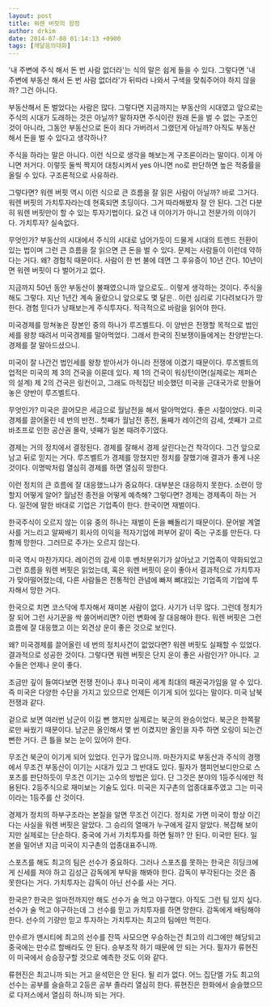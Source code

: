 ```yaml
---
layout: post
title: 워렌 버핏의 함정
author: drkim
date: 2014-07-08 01:14:13 +0900
tags: [깨달음의대화]
---
```

  


'내 주변에 주식 해서 돈 번 사람 없더라'는 식의 말은 쉽게 들을 수 있다. 그렇다면 '내 주변에 부동산 해서 돈 번 사람 없더라'가 뒤따라 나와서 구색을 맞춰주어야 하지 않을까? 그건 아니다.

  


부동산해서 돈 벌었다는 사람은 많다. 그렇다면 지금까지는 부동산의 시대였고 앞으로는 주식의 시대가 도래하는 것은 아닐까? 말하자면 주식이란 원래 돈을 벌 수 없는 구조인 것이 아니라, 그동안 부동산으로 돈이 죄다 가버려서 그랬던게 아닐까? 아직도 부동산 해서 돈을 벌 수 있다고 생각하나? 

  


주식을 하라는 말은 아니다. 이런 식으로 생각을 해보는게 구조론이라는 말이다. 이게 아니면 저거다. 이렇듯 둘씩 짝지어 대칭시켜서 yes 아니면 no로 판단하면 높은 적중률을 올릴 수 있다. 구조론적으로 사유하라.

  


그렇다면? 워렌 버핏 역시 이런 식으로 큰 흐름을 잘 읽은 사람이 아닐까? 바로 그거다. 워렌 버핏의 가치투자라는데 현혹되면 초딩이다. 그거 따라해봤자 잘 안 된다. 그건 다분히 워렌 버핏만이 할 수 있는 투자기법이다. 요건 내 이야기가 아니고 전문가의 이야기다. 가치투자? 실속없다.

  


무엇인가? 부동산의 시대에서 주식의 시대로 넘어가듯이 드물게 시대의 트렌드 전환이 있는 법이며 그런 큰 흐름을 잘 읽으면 큰 돈을 벌 수 있다. 문제는 사람들이 이런데 약하다는 거다. 왜? 경험칙 때문이다. 사람이 한 번 불에 데면 그 후유증이 10년 간다. 10년이면 워렌 버핏이 다 벌어가고 없다. 

  


지금까지 50년 동안 부동산이 불패였으니까 앞으로도.. 이렇게 생각하는 것이다. 주식을 해도 그렇다. 지난 1년간 계속 올랐으니 앞으로도 몇 달은.. 이런 심리로 기다려보다가 망한다. 경험 믿다가 낭패보는게 주식투자다. 적극적으로 바람을 읽어야 한다.

  


미국경제를 망쳐놓은 장본인 중의 하나가 루즈벨트다. 이 양반은 전쟁할 목적으로 법인세를 왕창 때려서 미국경제를 말아먹었다. 그래서 한국의 진보쟁이들에게는 찬양받는다. 경제를 잘 말아드셨으니.

  


미국이 잘 나간건 법인세를 왕창 받아서가 아니라 전쟁에 이겼기 때문이다. 루즈벨트의 업적은 미국의 제 3의 건국을 이룬데 있다. 제 1의 건국이 워싱턴이면(실제로는 제퍼슨의 설계) 제 2의 건국은 링컨이고, 그래도 마적집단 비슷했던 미국을 근대국가로 만들어놓은 양반이 루즈벨트다. 

  


무엇인가? 미국은 끌어모은 세금으로 월남전을 해서 말아먹었다. 좋은 시절이었다. 미국경제를 끌어올린 네 번의 반전.. 첫째가 월남전 종전, 둘째가 레이건의 감세, 셋째가 고르바초프로 인한 공산권 몰락, 넷째가 일본 때려주기였다. 

  


경제는 거의 정치에서 결정된다. 경제를 잘해서 경제 살린다는건 착각이다. 그건 앞으로 남고 뒤로 믿지는 거다. 루즈벨트가 경제를 망쳤지만 정치를 잘했기애 결과가 좋게 나온 것이다. 이명박처럼 열심히 경제를 하면 열심히 망한다. 

  


이런 정치의 큰 흐름에 잘 대응했느냐가 중요하다. 대부분은 대응하지 못한다. 소련이 망할지 어떻게 알어? 월남전 종전을 어떻게 예측해? 그렇다면? 경제는 경제족이 하는 거다. 일전에 말한 바대로 기업은 기업족이 한다. 한국이면 재벌이다. 

  


한국주식이 오르지 않는 이유 중의 하나는 재벌이 돈을 빼돌리기 때문이다. 문어발 계열사를 거느리고 알짜배기 회사의 이익을 적자기업에 퍼부어 같이 죽는 구조를 만든다. 다 함께 망한다. 그러므로 주가는 오르지 않는다.

  


미국 역시 마찬가지다. 레이건의 감세 이후 벤처분위기가 살아났고 기업족이 약화되었고 그런 흐름을 워렌 버핏은 읽었는데, 혹은 워렌 버핏이 운이 좋아서 결과적으로 가치투자가 맞아떨어졌는데, 다른 사람들은 전통적인 관념에 빠져 뼈대있는 기업족의 기업에 투자해서 망한 거다. 

  


한국으로 치면 코스닥에 투자해서 재미본 사람이 없다. 사기가 너무 많다. 그런데 정치가 잘 되어 그런 사기꾼을 싹 쓸어버리면? 이런 변화에 잘 대응해야 한다. 워렌 버핏은 그런 흐름에 잘 대응했고 이는 외견상 운이 좋은 것으로 보인다. 

  


왜? 미국경제를 끌어올린 네 번의 정치사건이 없었다면? 워렌 버핏도 실패할 수 있었다. 결과적으로 성공한 것이다. 그렇다면 워렌 버핏은 단지 운이 좋은 사람인가? 아니다. 고수들은 언제나 운이 좋다. 

  


조금만 깊이 들여다보면 전쟁 전이나 후나 미국이 세계 최대의 패권국가임을 알 수 있다. 즉 미국은 다양한 수단을 가지고 있으므로 언제든 이기게 되어 있다는 말이다. 미국 남북전쟁과 같다.

  


겉으로 보면 여러번 남군이 이길 뻔 했지만 실제로는 북군의 완승이었다. 북군은 한쪽팔로만 싸웠기 때문이다. 남군은 올인해서 몇 번 이겼지만 올인을 자주 하면 오링이 되는건 뻔한 거다. 큰 틀을 보는 눈이 있어야 한다. 

  


무조건 북군이 이기게 되어 있었다. 인구가 많으니까. 마찬가지로 부동산과 주식의 경쟁에서 무조건 부동산이 이기는 시대가 있고 그 반대도 있다. 필자가 챔피언보디만으로 스포츠를 판단하듯이 무조건 이기는 고수의 방법은 있다. 단 그것은 분야의 1등주식에만 적용된다. 2등주식으로 재미보는 기술도 있다. 미국은 지구촌의 업종대표주였고 그는 미국이라는 1등주를 산 것이다. 

  


경제가 정치의 하부구조라는 본질을 알면 무조건 이긴다. 정치로 가면 미국이 항상 이긴다는 사실을 워렌 버핏은 알았다. 그 승리의 열매가 누구에게 갈지 알았다. 복잡해 보이지만 실제로는 단순하다. 중국에 가서 가치투자를 하면 될까? 안 된다. 미국만 된다. 일본을 밀어낸 지금 미국이 지구촌의 업종대표주니까.

  


스포츠를 해도 최고의 팀은 선수가 중요하다. 그러나 스포츠를 못하는 한국은 히딩크에게 신세를 져야 하고 김성근 감독에게 부탁을 해봐야 한다. 감독이 부각된다는 것은 좀 못한다는 거다. 가치투자는 감독이 아닌 선수를 사는 거다.

  


한국은? 한국은 얼마전까지만 해도 선수가 술 먹고 야구했다. 아직도 그런 팀 있지 싶다. 선수가 술 먹고 야구하는데 그 선수를 믿고 가치투자를 하면 망한다. 감독에게 배팅해야 한다. 선수의 기량만 믿고 투자하는 가치투자는 최고의 팀에만 먹힌다.

  


만수르가 맨시티에 최고의 선수를 잔뜩 사모으면 우승하는건 최고의 리그에만 해당되고 중국에는 만수르 할배라도 안 된다. 승부조작 하기 때문에 안 되는 거다. 필자가 류현진이 미국에서 승승장구할 것으로 예측한 것도 이와 같다.

  


류현진은 최고니까 되는 거고 윤석민은 안 된다. 될 리가 없다. 어느 집단엘 가도 최고의 선수는 공부를 슬슬하고 2등은 공부 졸라리 열심히 한다. 류현진은 한화에서 슬슬했으므로 다저스에서 열심히 하니까 되는 거다.